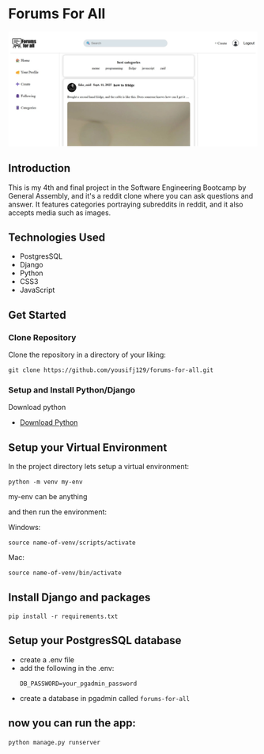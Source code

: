 # Forums For All
![Image of the site interface](https://raw.githubusercontent.com/yousifj129/forums-for-all/refs/heads/main/WhatsApp%20Image%202025-09-12%20at%2003.41.50_bc28b77b.jpg)

## Introduction
This is my 4th and final project in the Software Engineering Bootcamp by General Assembly, and it's a reddit clone where you can ask questions and answer. It features categories portraying subreddits in reddit, and it also accepts media such as images.

## Technologies Used
- PostgresSQL
- Django
- Python
- CSS3
- JavaScript

## Get Started

### Clone Repository

Clone the repository in a directory of your liking:

```
git clone https://github.com/yousifj129/forums-for-all.git
```

### Setup and Install Python/Django

Download python
- [Download Python](https://www.python.org/downloads/)

## Setup your Virtual Environment

In the project directory lets setup a virtual environment:

```
python -m venv my-env
```

my-env can be anything

and then run the environment:

Windows:
```
source name-of-venv/scripts/activate
```
Mac:
```
source name-of-venv/bin/activate
```

## Install Django and packages

```
pip install -r requirements.txt
```
## Setup your PostgresSQL database
- create a .env file
- add the following in the .env:
  ```
  DB_PASSWORD=your_pgadmin_password
  ```
- create a database in pgadmin called ```forums-for-all```

## now you can run the app:
```
python manage.py runserver
```


